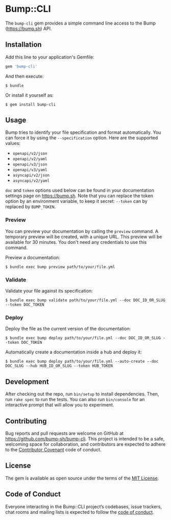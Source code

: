 # Bump::CLI

The `bump-cli` gem provides a simple command line access to the Bump (https://bump.sh) API.

## Installation

Add this line to your application's Gemfile:

```ruby
gem 'bump-cli'
```

And then execute:

    $ bundle

Or install it yourself as:

    $ gem install bump-cli

## Usage

Bump tries to identify your file specification and format automatically. You can force it by using the `--specification` option. Here are the supported values:

* `openapi/v2/json`
* `openapi/v2/yaml`
* `openapi/v3/json`
* `openapi/v3/yaml`
* `asyncapi/v2/json`
* `asyncapi/v2/yaml`

`doc` and `token` options used below can be found in your documentation settings page on https://bump.sh. Note that you can replace the token option by an environment variable, to keep it secret: `--token` can by replaced by `BUMP_TOKEN`.

### Preview

You can preview your documentation by calling the `preview` command. A temporary preview will be created, with a unique URL. This preview will be available for 30 minutes. You don't need any credentials to use this command.

Preview a documentation:

    $ bundle exec bump preview path/to/your/file.yml

### Validate

Validate your file against its specification:

    $ bundle exec bump validate path/to/your/file.yml --doc DOC_ID_OR_SLUG --token DOC_TOKEN

### Deploy

Deploy the file as the current version of the documentation:

    $ bundle exec bump deploy path/to/your/file.yml --doc DOC_ID_OR_SLUG --token DOC_TOKEN

Automatically create a documentation inside a hub and deploy it:

    $ bundle exec bump deploy path/to/your/file.yml --auto-create --doc DOC_SLUG --hub HUB_ID_OR_SLUG --token HUB_TOKEN

## Development

After checking out the repo, run `bin/setup` to install dependencies. Then, run `rake spec` to run the tests. You can also run `bin/console` for an interactive prompt that will allow you to experiment.

## Contributing

Bug reports and pull requests are welcome on GitHub at https://github.com/bump-sh/bump-cli. This project is intended to be a safe, welcoming space for collaboration, and contributors are expected to adhere to the [Contributor Covenant](http://contributor-covenant.org) code of conduct.

## License

The gem is available as open source under the terms of the [MIT License](http://opensource.org/licenses/MIT).

## Code of Conduct

Everyone interacting in the Bump::CLI project’s codebases, issue trackers, chat rooms and mailing lists is expected to follow the [code of conduct](https://github.com/bump-sh/bump-cli/blob/master/CODE_OF_CONDUCT.md).
